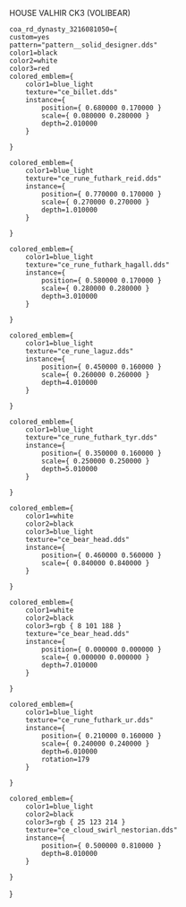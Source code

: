 HOUSE VALHIR CK3 (VOLIBEAR)

    coa_rd_dynasty_3216081050={
	custom=yes
	pattern="pattern__solid_designer.dds"
	color1=black
	color2=white
	color3=red
	colored_emblem={
		color1=blue_light
		texture="ce_billet.dds"
		instance={
			position={ 0.680000 0.170000 }
			scale={ 0.080000 0.280000 }
			depth=2.010000
		}

	}

	colored_emblem={
		color1=blue_light
		texture="ce_rune_futhark_reid.dds"
		instance={
			position={ 0.770000 0.170000 }
			scale={ 0.270000 0.270000 }
			depth=1.010000
		}

	}

	colored_emblem={
		color1=blue_light
		texture="ce_rune_futhark_hagall.dds"
		instance={
			position={ 0.580000 0.170000 }
			scale={ 0.280000 0.280000 }
			depth=3.010000
		}

	}

	colored_emblem={
		color1=blue_light
		texture="ce_rune_laguz.dds"
		instance={
			position={ 0.450000 0.160000 }
			scale={ 0.260000 0.260000 }
			depth=4.010000
		}

	}

	colored_emblem={
		color1=blue_light
		texture="ce_rune_futhark_tyr.dds"
		instance={
			position={ 0.350000 0.160000 }
			scale={ 0.250000 0.250000 }
			depth=5.010000
		}

	}

	colored_emblem={
		color1=white
		color2=black
		color3=blue_light
		texture="ce_bear_head.dds"
		instance={
			position={ 0.460000 0.560000 }
			scale={ 0.840000 0.840000 }
		}

	}

	colored_emblem={
		color1=white
		color2=black
		color3=rgb { 8 101 188 }
		texture="ce_bear_head.dds"
		instance={
			position={ 0.000000 0.000000 }
			scale={ 0.000000 0.000000 }
			depth=7.010000
		}

	}

	colored_emblem={
		color1=blue_light
		texture="ce_rune_futhark_ur.dds"
		instance={
			position={ 0.210000 0.160000 }
			scale={ 0.240000 0.240000 }
			depth=6.010000
			rotation=179
		}

	}

	colored_emblem={
		color1=blue_light
		color2=black
		color3=rgb { 25 123 214 }
		texture="ce_cloud_swirl_nestorian.dds"
		instance={
			position={ 0.500000 0.810000 }
			depth=8.010000
		}

	}

}
